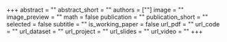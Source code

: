 +++
abstract = ""
abstract_short = ""
authors = [""]
image = ""
image_preview = ""
math = false
publication = ""
publication_short = ""
selected = false
subtitle = ""
is_working_paper = false
url_pdf = ""
url_code = ""
url_dataset = ""
url_project = ""
url_slides = ""
url_video = ""
+++
